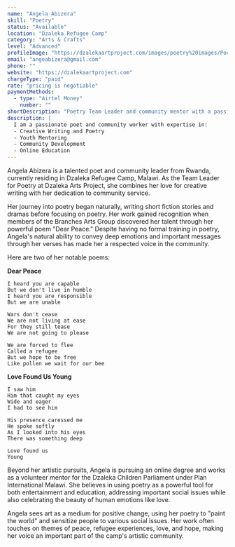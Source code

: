 ```yaml
---
name: "Angela Abizera"
skill: "Poetry"
status: "Available"
location: "Dzaleka Refugee Camp"
category: "Arts & Crafts"
level: "Advanced"
profileImage: "https://dzalekaartproject.com/images/poetry%20images/Poet%20(azibera_SquarePhotoVersion).jpg"
email: "angeabizera@gmail.com"
phone: ""
website: "https://dzalekaartproject.com"
chargeType: "paid"
rate: "pricing is negotiable"
paymentMethods:
  - type: "Airtel Money"
    number: ""
shortDescription: "Poetry Team Leader and community mentor with a passion for creative writing"
description: |
  I am a passionate poet and community worker with expertise in:
  - Creative Writing and Poetry
  - Youth Mentoring
  - Community Development
  - Online Education
---
```


Angela Abizera is a talented poet and community leader from Rwanda, currently residing in Dzaleka Refugee Camp, Malawi. As the Team Leader for Poetry at Dzaleka Arts Project, she combines her love for creative writing with her dedication to community service.

Her journey into poetry began naturally, writing short fiction stories and dramas before focusing on poetry. Her work gained recognition when members of the Branches Arts Group discovered her talent through her powerful poem "Dear Peace." Despite having no formal training in poetry, Angela's natural ability to convey deep emotions and important messages through her verses has made her a respected voice in the community.

Here are two of her notable poems:

**Dear Peace**
```
I heard you are capable
But we don't live in humble
I heard you are responsible
But we are unable

Wars don't cease
We are not living at ease
For they still tease
We are not going to please

We are forced to flee
Called a refugee
But we hope to be free
Like pollen we wait for our bee
```

**Love Found Us Young**
```
I saw him
Him that caught my eyes
Wide and eager
I had to see him

His presence caressed me
He spoke softly
As I looked into his eyes
There was something deep

Love found us
Young
```

Beyond her artistic pursuits, Angela is pursuing an online degree and works as a volunteer mentor for the Dzaleka Children Parliament under Plan International Malawi. She believes in using poetry as a powerful tool for both entertainment and education, addressing important social issues while also celebrating the beauty of human emotions like love.

Angela sees art as a medium for positive change, using her poetry to "paint the world" and sensitize people to various social issues. Her work often touches on themes of peace, refugee experiences, love, and hope, making her voice an important part of the camp's artistic community.
